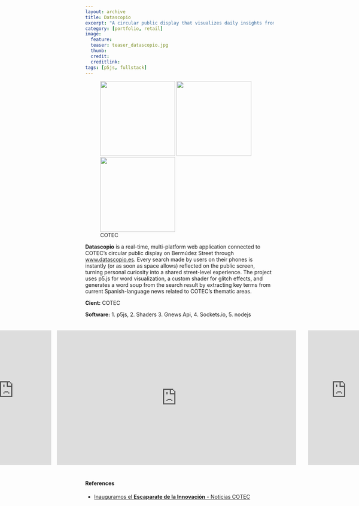 ```yaml
---
layout: archive
title: Datascopio
excerpt: "A circular public display that visualizes daily insights from COTEC’s key areas of interest."
category: [portfolio, retail]
image: 
  feature: 
  teaser: teaser_datascopio.jpg
  thumb: 
  credit: 
  creditlink: 
tags: [p5js, fullstack]
---
```


<style>

figure.third img.crop-center {
	height: 200px;
	object-fit: cover;
	object-position: center center;
}

figure.third img.crop-top {
	height: 200px;
	object-fit: cover;
	object-position: top center;
}

figure.third img.no-crop {
	height: auto;
	object-fit: contain;
}


 .video-row {
    display: flex;
    align-items: stretch;
    gap: 16px;
    max-width: 100%;
    padding: 20px;
    justify-content: center;
  }

  .vimeo-wrapper,
  .youtube-wrapper {
    position: relative;
    height: min(70vh, 360px); /* máx 450px */
    background: black;
    flex-shrink: 0;
  }

  .vimeo-wrapper {
    aspect-ratio: 9 / 16;
    width: auto;
  }

  .youtube-wrapper {
    flex-grow: 1;
    aspect-ratio: 16 / 9;
  }

  .video-row iframe {
    position: absolute;
    top: 0;
    left: 0;
    width: 100%;
    height: 100%;
    border: none;
  }

  @media (max-width: 768px) {
    .video-row {
      flex-direction: column;
      align-items: center;
    }
    .vimeo-wrapper,
    .youtube-wrapper {
      width: 90%;
      height: auto;
      aspect-ratio: auto;
    }
    .vimeo-wrapper {
      aspect-ratio: 9 / 16;
      margin-bottom: 12px;
    }
    .youtube-wrapper {
      aspect-ratio: 16 / 9;
    }
  }

</style>

<figure class="third">
	<img src="https://live.staticflickr.com/65535/54321307746_9998be1902_c.jpg" class="crop-center">
	<img src="https://live.staticflickr.com/65535/54321721965_f22ec689d5_c.jpg" class="crop-center">
	<img src="https://live.staticflickr.com/65535/54321544604_964ebec185_c.jpg" class="crop-center">
	<figcaption>COTEC</figcaption>
</figure>


**Datascopio** is a real-time, multi-platform web application connected to COTEC’s circular public display on Bermúdez Street through www.datascopio.es. Every search made by users on their phones is instantly (or as soon as space allows) reflected on the public screen, turning personal curiosity into a shared street-level experience.
The project uses p5.js for word visualization, a custom shader for glitch effects, and generates a word soup from the search result by extracting key terms from current Spanish-language news related to COTEC’s thematic areas.

**Cient:** COTEC

**Software:** 1. p5js, 2. Shaders 3. Gnews Api, 4. Sockets.io, 5. nodejs

<div class="video-row">
  <!-- Vimeo vertical -->
  <div class="vimeo-wrapper">
    <iframe
      src="https://player.vimeo.com/video/1082524109?muted=1&loop=1&badge=0&autopause=0&background=1"
      allow="autoplay; fullscreen; picture-in-picture; clipboard-write; encrypted-media"
      title="Vimeo vertical">
    </iframe>
  </div>

  <!-- YouTube horizontal -->
  <div class="youtube-wrapper">
    <iframe
      src="https://www.youtube.com/embed/TdPQnIUi8QY?si=E9sA7DKTcCaw6QzF&autoplay=1&mute=1&loop=1&playlist=TdPQnIUi8QY&controls=0"
      allow="accelerometer; autoplay; clipboard-write; encrypted-media; gyroscope; picture-in-picture; web-share"
      allowfullscreen
      title="YouTube horizontal">
    </iframe>
  </div>

    <!-- Vimeo vertical -->
  <div class="vimeo-wrapper">
    <iframe
      src="https://player.vimeo.com/video/1082682268?muted=1&loop=1&badge=0&autopause=0&background=1"
      allow="autoplay; fullscreen; picture-in-picture; clipboard-write; encrypted-media"
      title="Vimeo vertical">
    </iframe>
  </div>
</div>


#### References

<ul>
<li><a href="https://cotec.es/noticias-cpt/inauguramos-el-escaparate-de-la-innovacion/ ">Inauguramos el <b>Escaparate de la Innovación</b> - Noticias COTEC</a></li>
</ul>
